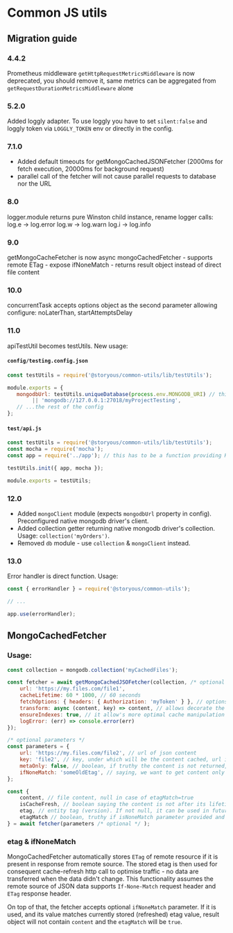 # Common JS utils

## Migration guide
### 4.4.2

Prometheus middleware `getHttpRequestMetricsMiddleware` is now deprecated, you should remove it, same metrics can be aggregated from `getRequestDurationMetricsMiddleware` alone 

### 5.2.0

Added loggly adapter. To use loggly you have to set `silent:false` and loggly token via `LOGGLY_TOKEN` env or directly in the config.

### 7.1.0

- Added default timeouts for getMongoCachedJSONFetcher (2000ms for fetch execution, 20000ms for background request)
- parallel call of the fetcher will not cause parallel requests to database nor the URL 

### 8.0

logger.module returns pure Winston child instance, rename logger calls:
    log.e -> log.error
    log.w -> log.warn
    log.i -> log.info
    
### 9.0

getMongoCacheFetcher is now async
mongoCachedFetcher 
    - supports remote ETag
    - expose ifNoneMatch
    - returns result object instead of direct file content

### 10.0

concurrentTask accepts options object as the second parameter allowing configure: noLaterThan, startAttemptsDelay

### 11.0

apiTestUtil becomes testUtils. New usage:

#### `config/testing.config.json`
```javascript
const testUtils = require('@storyous/common-utils/lib/testUtils');

module.exports = {
   mongodbUrl: testUtils.uniqueDatabase(process.env.MONGODB_URI) // this will generate timestamp-postfixed database name 
        || 'mongodb://127.0.0.1:27018/myProjectTesting',
   // ...the rest of the config
};
```

#### `test/api.js`
```javascript
const testUtils = require('@storyous/common-utils/lib/testUtils');
const mocha = require('mocha');
const app = require('../app'); // this has to be a function providing Koa function

testUtils.init({ app, mocha });

module.exports = testUtils;
```

### 12.0

- Added `mongoClient` module (expects `mongodbUrl` property in config). Preconfigured native mongodb driver's client.
- Added collection getter returning native mongodb driver's collection. Usage: `collection('myOrders')`.
- Removed `db` module - use `collection` & `mongoClient` instead.


### 13.0

Error handler is direct function. Usage:

```javascript
const { errorHandler } = require('@storyous/common-utils');

// ...

app.use(errorHandler);
```


## MongoCachedFetcher

### Usage:  
```javascript
const collection = mongodb.collection('myCachedFiles');

const fetcher = await getMongoCachedJSOFetcher(collection, /* optional */ {
    url: 'https://my.files.com/file1',
    cacheLifetime: 60 * 1000, // 60 seconds
    fetchOptions: { headers: { Authorization: 'myToken' } }, // options for remote fetch
    transform: async (content, key) => content, // allows decorate the fetched content just before its storage
    ensureIndexes: true, // it allow's more optimal cache manipulation
    logError: (err) => console.error(err)
});

/* optional parameters */
const parameters = {
    url: 'https://my.files.com/file2', // url of json content
    key: 'file2', // key, under which will be the content cached, url is used by default
    metaOnly: false, // boolean, if truthy the content is not returned, useful for finding cache freshness
    ifNoneMatch: 'someOldEtag', // saying, we want to get content only if the current etag is not equal to the value
};

const {
    content, // file content, null in case of etagMatch=true
    isCacheFresh, // boolean saying the content is not after its lifetime
    etag, // entity tag (version). If not null, it can be used in future fetcher calls as ifNoneMatch parameter
    etagMatch // boolean, truthy if isNoneMatch parameter provided and corresponds with latest cached etag value
} = await fetcher(parameters /* optional */ );
```

### etag & ifNoneMatch
MongoCachedFetcher automatically stores ```ETag``` of remote resource if it is present in response from remote source.
The stored etag is then used for consequent cache-refresh http call to optimise traffic - no data are transferred
when the data didn't change. This functionality assumes the remote source of JSON data supports ```If-None-Match``` request header
and ```ETag``` response header.

On top of that, the fetcher accepts optional ```ifNoneMatch``` parameter. If it is used, and its value matches currently stored (refreshed) etag value,
result object will not contain ```content``` and the ```etagMatch``` will be ```true```.

